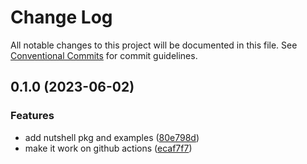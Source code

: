 # Change Log

All notable changes to this project will be documented in this file.
See [Conventional Commits](https://conventionalcommits.org) for commit guidelines.

## 0.1.0 (2023-06-02)

### Features

- add nutshell pkg and examples ([80e798d](https://github.com/rondymesquita/shell/commit/80e798d061c2f9ea53651deb6d073a20d804ad97))
- make it work on github actions ([ecaf7f7](https://github.com/rondymesquita/shell/commit/ecaf7f7e709f3a41b6a906c047bc8d4d9275be5f))

